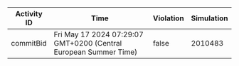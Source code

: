 | Activity ID | Time | Violation | Simulation |
| --- | --- | --- | --- |
| commitBid | Fri May 17 2024 07:29:07 GMT+0200 (Central European Summer Time) | false | 2010483 |